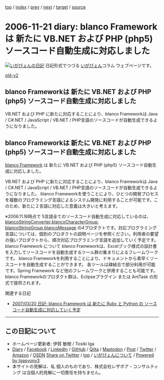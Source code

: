 [top](../index.html) 
 / [index](index.html) 
 / [prev](ig061115.html) 
 / [next](ig061123.html) 
 / [target](https://www.igapyon.jp/igapyon/diary/2006/ig061121.html) 
 / [source](https://github.com/igapyon/diary/blob/master/2006/ig061121.src.md) 

2006-11-21 diary: blanco Frameworkは 新たに VB.NET および PHP (php5) ソースコード自動生成に対応しました
=====================================================================================================
[![いがぴょんの日記](https://www.igapyon.jp/igapyon/diary/images/iga202308_256.jpg "いがぴょん")](https://www.igapyon.jp/igapyon/diary/memo/memoigapyon.html) 日記形式でつづる [いがぴょん](https://www.igapyon.jp/igapyon/diary/memo/memoigapyon.html)コラム ウェブページです。

[old-v2](ig061121-orig.html)

## blanco Frameworkは 新たに VB.NET および PHP (php5) ソースコード自動生成に対応しました

VB.NET および PHP に新たに対応することにより、blanco Frameworkは Java / C#.NET / JavaScript / VB.NET / PHP言語のソースコードが自動生成できるようになりました。


## blanco Frameworkは 新たに VB.NET および PHP (php5) ソースコード自動生成に対応しました

[blanco Framework](https://www.igapyon.jp/blanco/blanco.ja.html) は 新たに VB.NET および PHP (php5) ソースコード自動生成に対応しました。

VB.NET および PHP に新たに対応することにより、blanco Frameworkは Java / C#.NET / JavaScript
/ VB.NET / PHP言語のソースコードが自動生成できるようになりました。
blanco Frameworkを使うことにより、ひとつの開発プロセスを複数のプログラミング言語によるシステム開発に利用することが可能です。このため、新たに２言語に対応した意義は大きいと考えます。

※2006.11.16時点で 5言語全てのソースコード自動生成に対応しているのは、[blancoStringConverter](https://www.igapyon.jp/blanco/blancostringconverter.html),[blancoCharacterGroup](https://www.igapyon.jp/blanco/blancocharactergroup.html), [blancoStringGroup](https://www.igapyon.jp/blanco/blancostringgroup.html),[blancoMessage](https://www.igapyon.jp/blanco/blancomessage.html) の4プロダクトです。対応プログラミング言語については、個別のプロダクトの説明ページを参照ください。利用者の要望の強いプロダクトから、順次対応プログラミング言語を追加していく予定です。
blanco Framework について
blanco Frameworkは、Excelブック様式の設計書を入力してソースコードを自動生成するツール群の集まりによるフレームワークです。
      blanco Frameworkを利用することにより、ドキュメントから素早くソースコードを自動生成することができます。
      各ツールは疎結合で部分利用が可能です。Spring Framework など他のフレームワークと併用することも可能です。
      blanco Frameworkのプロダクト群は、Eclipseプラグイン または AntTask の形式で提供されます。

関連する日記

* [2007/03/20 日記: blanco Framework は 新たに Ruby と Python の ソースコード自動生成に対応していく予定](../2007/ig070320.html)


----------------------------------------------------------------------------------------------------

## この日記について

* ホームページ更新者: 伊賀 敏樹 / Tosiki Iga
* [Diary](https://www.igapyon.jp/igapyon/diary/) / [Facebook](https://www.facebook.com/igapyon) / [LinkedIn](https://www.linkedin.com/in/toshikiiga) / [GitHub](https://github.com/igapyon) / [Qiita](https://qiita.com/igapyon) / [Mastodon](https://social.vivaldi.net/@igapyon) / [Post](https://post.news/igapyon) / [Twitter](https://twitter.com/ToshikiIga) / [Amazon](https://www.amazon.co.jp/%E4%BC%8A%E8%B3%80-%E6%95%8F%E6%A8%B9/e/B004LTQWCQ) / [OSDN](https://ja.osdn.net/users/iga/)
[Share on Twitter](https://twitter.com/intent/tweet?hashtags=igapyon%2Cdiary%2C%E3%81%84%E3%81%8C%E3%81%B4%E3%82%87%E3%82%93&text=blanco+Framework%E3%81%AF+%E6%96%B0%E3%81%9F%E3%81%AB+VB.NET+%E3%81%8A%E3%82%88%E3%81%B3+PHP+%28php5%29+%E3%82%BD%E3%83%BC%E3%82%B9%E3%82%B3%E3%83%BC%E3%83%89%E8%87%AA%E5%8B%95%E7%94%9F%E6%88%90%E3%81%AB%E5%AF%BE%E5%BF%9C%E3%81%97%E3%81%BE%E3%81%97%E3%81%9F&url=https%3A%2F%2Fwww.igapyon.jp%2Figapyon%2Fdiary%2F2006%2Fig061121.html) / [top](../index.html) / [いがぴょんについて](https://www.igapyon.jp/igapyon/diary/memo/memoigapyon.html) / [Powered by Igapyonv3](https://github.com/igapyon/igapyonv3)
* 本サイトの見解は、私 個人のものであり、株式会社レザボア・コンサルティング は当個人的見解に一切責任を持ちません。 

